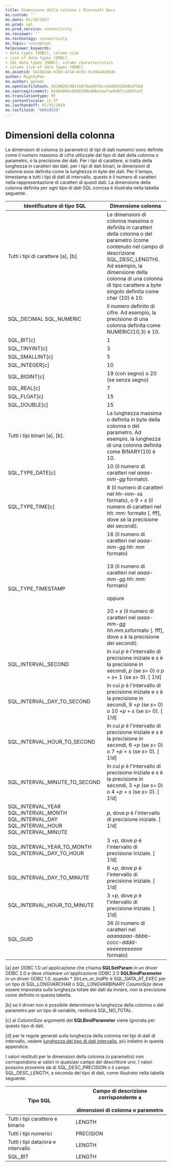 ```yaml
---
title: Dimensione della colonna | Microsoft Docs
ms.custom: ''
ms.date: 01/19/2017
ms.prod: sql
ms.prod_service: connectivity
ms.reviewer: ''
ms.technology: connectivity
ms.topic: conceptual
helpviewer_keywords:
- data types [ODBC], column size
- size of data types [ODBC]
- SQL data types [ODBC], column characteristics
- column size of data types [ODBC]
ms.assetid: 541b83ab-b16d-4714-bcb2-3c3daa9a963b
author: MightyPen
ms.author: genemi
ms.openlocfilehash: 5639828c90141079ab66f6cceb466328ddb3f56d
ms.sourcegitcommit: b2464064c0566590e486a3aafae6d67ce2645cef
ms.translationtype: MT
ms.contentlocale: it-IT
ms.lasthandoff: 07/15/2019
ms.locfileid: "68019229"
---
```

# <a name="column-size"></a>Dimensioni della colonna
Le dimensioni di colonna (o parametro) di tipi di dati numerici sono definite come il numero massimo di cifre utilizzate dal tipo di dati della colonna o parametro, o la precisione dei dati. Per i tipi di carattere, si tratta della lunghezza in caratteri dei dati. per i tipi di dati binari, le dimensioni di colonna sono definita come la lunghezza in byte dei dati. Per il tempo, timestamp e tutti i tipi di dati di intervallo, questo è il numero di caratteri nella rappresentazione di caratteri di questi dati. La dimensione della colonna definita per ogni tipo di dati SQL concisa è illustrata nella tabella seguente.  
  
|Identificatore di tipo SQL|Dimensione colonna|  
|-------------------------|-----------------|  
|Tutti i tipi di carattere [a], [b].|Le dimensioni di colonna massima o definita in caratteri della colonna o del parametro (come contenuto nel campo di descrizione SQL_DESC_LENGTH). Ad esempio, la dimensione della colonna di una colonna di tipo carattere a byte singolo definita come char (10) è 10.|  
|SQL_DECIMAL SQL_NUMERIC|Il numero definito di cifre. Ad esempio, la precisione di una colonna definita come NUMERIC(10,3) è 10.|  
|SQL_BIT[c]|1|  
|SQL_TINYINT[c]|3|  
|SQL_SMALLINT[c]|5|  
|SQL_INTEGER[c]|10|  
|SQL_BIGINT[c]|19 (con segno) o 20 (se senza segno)|  
|SQL_REAL[c]|7|  
|SQL_FLOAT[c]|15|  
|SQL_DOUBLE[c]|15|  
|Tutti i tipi binari [a], [b].|La lunghezza massima o definita in byte della colonna o del parametro. Ad esempio, la lunghezza di una colonna definita come BINARY(10) è 10.|  
|SQL_TYPE_DATE[c]|10 (il numero di caratteri nel *aaaa-mm-gg* formato).|  
|SQL_TYPE_TIME[c]|8 (il numero di caratteri nel *hh-mm-ss* formato), o 9 + *s* (il numero di caratteri nel *hh: mm:* formato [. fff], dove *s*è la precisione dei secondi).|  
|SQL_TYPE_TIMESTAMP|16 (il numero di caratteri nel *aaaa-mm-gg hh: mm* formato)<br /><br /> 19 (il numero di caratteri nel *aaaa-mm-gg* *hh: mm:* formato)<br /><br /> oppure<br /><br /> 20 + *s* (il numero di caratteri nel *aaaa-mm-gg hh.mm.ss*formato [. fff], dove *s* è la precisione dei secondi).|  
|SQL_INTERVAL_SECOND|In cui *p* è l'intervallo di precisione iniziale e *s* è la precisione in secondi, *p* (se *s*= 0) o *p* + *s*+ 1 (se *s*> 0). [ 1!d]|  
|SQL_INTERVAL_DAY_TO_SECOND|In cui *p* è l'intervallo di precisione iniziale e *s* è la precisione in secondi, 9 +*p* (se *s*= 0) o 10 +*p* + *s* (se *s*> 0). [ 1!d]|  
|SQL_INTERVAL_HOUR_TO_SECOND|In cui *p* è l'intervallo di precisione iniziale e *s* è la precisione in secondi, 6 +*p* (se *s*= 0) o 7 +*p* + *s* (se *s*> 0). [ 1!d]|  
|SQL_INTERVAL_MINUTE_TO_SECOND|In cui *p* è l'intervallo di precisione iniziale e *s* è la precisione in secondi, 3 +*p* (se *s*= 0) o 4 +*p* + *s* (se *s*> 0). [ 1!d]|  
|SQL_INTERVAL_YEAR SQL_INTERVAL_MONTH SQL_INTERVAL_DAY SQL_INTERVAL_HOUR SQL_INTERVAL_MINUTE|*p*, dove *p* è l'intervallo di precisione iniziale. [ 1!d]|  
|SQL_INTERVAL_YEAR_TO_MONTH SQL_INTERVAL_DAY_TO_HOUR|3 +*p*, dove *p* è l'intervallo di precisione iniziale. [ 1!d]|  
|SQL_INTERVAL_DAY_TO_MINUTE|6 +*p*, dove *p* è l'intervallo di precisione iniziale. [ 1!d]|  
|SQL_INTERVAL_HOUR_TO_MINUTE|3 +*p*, dove *p* è l'intervallo di precisione iniziale. [ 1!d]|  
|SQL_GUID|36 (il numero di caratteri nel *aaaaaaaa-bbbb-cccc-dddd-eeeeeeeeeeee* formato)|  
  
 [a] per ODBC 1.0 un'applicazione che chiama **SQLSetParam** in un driver ODBC 2.0 e deve chiamare un'applicazione ODBC 2.0 **SQLBindParameter** in un driver ODBC 1.0, quando \*  *StrLen_or_IndPtr* è SQL_DATA_AT_EXEC per un tipo di SQL_LONGVARCHAR o SQL_LONGVARBINARY *ColumnSize* deve essere impostata sulla lunghezza totale dei dati da inviare, non la precisione come definito in questa tabella.  
  
 [b] se il driver non è possibile determinare la lunghezza della colonna o del parametro per un tipo di variabile, restituirà SQL_NO_TOTAL.  
  
 [c] al *ColumnSize* argomenti del **SQLBindParameter** viene ignorata per questo tipo di dati.  
  
 [d] per le regole generali sulla lunghezza della colonna nei tipi di dati di intervallo, vedere [lunghezza del tipo di dati intervallo](../../../odbc/reference/appendixes/interval-data-type-length.md), più indietro in questa appendice.  
  
 I valori restituiti per le dimensioni della colonna (o parametro) non corrispondono ai valori in qualsiasi campo del descrittore uno. I valori possono provenire da di SQL_DESC_PRECISION o il campo SQL_DESC_LENGTH, a seconda del tipo di dati, come illustrato nella tabella seguente.  
  
|Tipo SQL|Campo di descrizione corrispondente a<br /><br /> dimensioni di colonna o parametro|  
|--------------|--------------------------------------------------------------------|  
|Tutti i tipi carattere e binario|LENGTH|  
|Tutti i tipi numerici|PRECISION|  
|Tutti i tipi data/ora e intervallo|LENGTH|  
|SQL_BIT|LENGTH|
